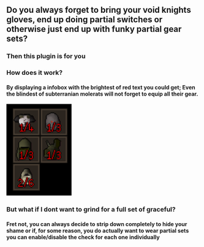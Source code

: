## Do you always forget to bring your void knights gloves, end up doing partial switches or otherwise just end up with funky partial gear sets?
### Then this plugin is for you

### How does it work?
#### By displaying a infobox with the brightest of red text you could get; Even the blindest of subterranian molerats will not forget to equip all their gear.  
![Example image](IconRaw.png)

### But what if I dont want to grind for a full set of graceful?
#### Fret not, you can always decide to strip down completely to hide your shame or if, for some reason, you do actually want to wear partial sets you can enable/disable the check for each one individually
